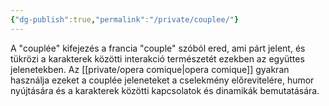 ```yaml
---
{"dg-publish":true,"permalink":"/private/couplee/"}
---
```


A "couplée" kifejezés a francia "couple" szóból ered, ami párt jelent, és tükrözi a karakterek közötti interakció természetét ezekben az együttes jelenetekben. Az [[private/opera comique\|opera comique]] gyakran használja ezeket a couplée jeleneteket a cselekmény előrevitelére, humor nyújtására és a karakterek közötti kapcsolatok és dinamikák bemutatására.
